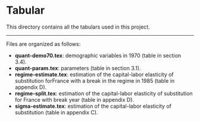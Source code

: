 # Tabular

This directory contains all the tabulars used in this project.

---

Files are organized as follows:

- **quant-demo70.tex**: demographic variables in 1970 (table in section 3.4).
- **quant-param.tex**: parameters (table in section 3.1).
- **regime-estimate.tex**: estimation of the capital-labor elasticity of substitution forFrance with a break in the regime in 1985 (table in appendix D).
- **regime-split.tex**: estimation of the capital-labor elasticity of substitution for France with break year (table in appendix D).
- **sigma-estimate.tex**: estimation of the capital-labor elasticity of substitution (table in appendix C).